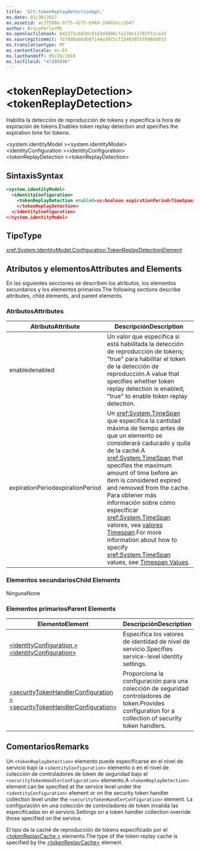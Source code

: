 ```yaml
---
title: '&lt;tokenReplayDetection&gt;'
ms.date: 03/30/2017
ms.assetid: ac3f588e-5f75-4275-b969-2d492ecc3b47
author: BrucePerlerMS
ms.openlocfilehash: bd2272cb83dc0183d5008cfa178e11783f51ca2d
ms.sourcegitcommit: fb78d8abbdb87144a3872cf154930157090dd933
ms.translationtype: MT
ms.contentlocale: es-ES
ms.lasthandoff: 09/26/2018
ms.locfileid: "47205936"
---
```

# <a name="lttokenreplaydetectiongt"></a><span data-ttu-id="04d32-102">&lt;tokenReplayDetection&gt;</span><span class="sxs-lookup"><span data-stu-id="04d32-102">&lt;tokenReplayDetection&gt;</span></span>
<span data-ttu-id="04d32-103">Habilita la detección de reproducción de tokens y especifica la hora de expiración de tokens.</span><span class="sxs-lookup"><span data-stu-id="04d32-103">Enables token replay detection and specifies the expiration time for tokens.</span></span>  
  
 <span data-ttu-id="04d32-104">\<system.identityModel ></span><span class="sxs-lookup"><span data-stu-id="04d32-104">\<system.identityModel></span></span>  
<span data-ttu-id="04d32-105">\<identityConfiguration ></span><span class="sxs-lookup"><span data-stu-id="04d32-105">\<identityConfiguration></span></span>  
<span data-ttu-id="04d32-106">\<tokenReplayDetection ></span><span class="sxs-lookup"><span data-stu-id="04d32-106">\<tokenReplayDetection></span></span>  
  
## <a name="syntax"></a><span data-ttu-id="04d32-107">Sintaxis</span><span class="sxs-lookup"><span data-stu-id="04d32-107">Syntax</span></span>  
  
```xml  
<system.identityModel>  
  <identityConfiguration>  
    <tokenReplayDetection enabled=xs:boolean expirationPeriod=TimeSpan>  
    </tokenReplayDetection>  
  </identityConfiguration>  
</system.identityModel>  
```  
  
## <a name="type"></a><span data-ttu-id="04d32-108">Tipo</span><span class="sxs-lookup"><span data-stu-id="04d32-108">Type</span></span>  
 <xref:System.IdentityModel.Configuration.TokenReplayDetectionElement>  
  
## <a name="attributes-and-elements"></a><span data-ttu-id="04d32-109">Atributos y elementos</span><span class="sxs-lookup"><span data-stu-id="04d32-109">Attributes and Elements</span></span>  
 <span data-ttu-id="04d32-110">En las siguientes secciones se describen los atributos, los elementos secundarios y los elementos primarios.</span><span class="sxs-lookup"><span data-stu-id="04d32-110">The following sections describe attributes, child elements, and parent elements.</span></span>  
  
### <a name="attributes"></a><span data-ttu-id="04d32-111">Atributos</span><span class="sxs-lookup"><span data-stu-id="04d32-111">Attributes</span></span>  
  
|<span data-ttu-id="04d32-112">Atributo</span><span class="sxs-lookup"><span data-stu-id="04d32-112">Attribute</span></span>|<span data-ttu-id="04d32-113">Descripción</span><span class="sxs-lookup"><span data-stu-id="04d32-113">Description</span></span>|  
|---------------|-----------------|  
|<span data-ttu-id="04d32-114">enabled</span><span class="sxs-lookup"><span data-stu-id="04d32-114">enabled</span></span>|<span data-ttu-id="04d32-115">Un valor que especifica si está habilitada la detección de reproducción de tokens; "true" para habilitar el token de la detección de reproducción.</span><span class="sxs-lookup"><span data-stu-id="04d32-115">A value that specifies whether token replay detection is enabled; "true" to enable token replay detection.</span></span>|  
|<span data-ttu-id="04d32-116">expirationPeriod</span><span class="sxs-lookup"><span data-stu-id="04d32-116">expirationPeriod</span></span>|<span data-ttu-id="04d32-117">Un <xref:System.TimeSpan> que especifica la cantidad máxima de tiempo antes de que un elemento se considerará caducado y quita de la caché.</span><span class="sxs-lookup"><span data-stu-id="04d32-117">A <xref:System.TimeSpan> that specifies the maximum amount of time before an item is considered expired and removed from the cache.</span></span>  <span data-ttu-id="04d32-118">Para obtener más información sobre cómo especificar <xref:System.TimeSpan> valores, vea [valores Timespan](../../../../../docs/framework/configure-apps/file-schema/windows-workflow-foundation/index.md).</span><span class="sxs-lookup"><span data-stu-id="04d32-118">For more information about how to specify <xref:System.TimeSpan> values, see [Timespan Values](../../../../../docs/framework/configure-apps/file-schema/windows-workflow-foundation/index.md).</span></span>|  
  
### <a name="child-elements"></a><span data-ttu-id="04d32-119">Elementos secundarios</span><span class="sxs-lookup"><span data-stu-id="04d32-119">Child Elements</span></span>  
 <span data-ttu-id="04d32-120">Ninguna</span><span class="sxs-lookup"><span data-stu-id="04d32-120">None</span></span>  
  
### <a name="parent-elements"></a><span data-ttu-id="04d32-121">Elementos primarios</span><span class="sxs-lookup"><span data-stu-id="04d32-121">Parent Elements</span></span>  
  
|<span data-ttu-id="04d32-122">Elemento</span><span class="sxs-lookup"><span data-stu-id="04d32-122">Element</span></span>|<span data-ttu-id="04d32-123">Descripción</span><span class="sxs-lookup"><span data-stu-id="04d32-123">Description</span></span>|  
|-------------|-----------------|  
|[<span data-ttu-id="04d32-124">\<identityConfiguration ></span><span class="sxs-lookup"><span data-stu-id="04d32-124">\<identityConfiguration></span></span>](../../../../../docs/framework/configure-apps/file-schema/windows-identity-foundation/identityconfiguration.md)|<span data-ttu-id="04d32-125">Especifica los valores de identidad de nivel de servicio.</span><span class="sxs-lookup"><span data-stu-id="04d32-125">Specifies service-level identity settings.</span></span>|  
|[<span data-ttu-id="04d32-126">\<securityTokenHandlerConfiguration ></span><span class="sxs-lookup"><span data-stu-id="04d32-126">\<securityTokenHandlerConfiguration></span></span>](../../../../../docs/framework/configure-apps/file-schema/windows-identity-foundation/securitytokenhandlerconfiguration.md)|<span data-ttu-id="04d32-127">Proporciona la configuración para una colección de seguridad controladores de token.</span><span class="sxs-lookup"><span data-stu-id="04d32-127">Provides configuration for a collection of security token handlers.</span></span>|  
  
## <a name="remarks"></a><span data-ttu-id="04d32-128">Comentarios</span><span class="sxs-lookup"><span data-stu-id="04d32-128">Remarks</span></span>  
 <span data-ttu-id="04d32-129">Un `<tokenReplayDetection>` elemento puede especificarse en el nivel de servicio bajo la `<identityConfiguration>` elemento o en el nivel de colección de controladores de token de seguridad bajo el `<securityTokenHandlerConfiguration>` elemento.</span><span class="sxs-lookup"><span data-stu-id="04d32-129">A `<tokenReplayDetection>` element can be specified at the service level under the `<identityConfiguration>` element or on the security token handler collection level under the `<securityTokenHandlerConfiguration>` element.</span></span> <span data-ttu-id="04d32-130">La configuración en una colección de controladores de token invalida las especificadas en el servicio.</span><span class="sxs-lookup"><span data-stu-id="04d32-130">Settings on a token handler collection override those specified on the service.</span></span>  
  
 <span data-ttu-id="04d32-131">El tipo de la caché de reproducción de tokens especificado por el [ \<tokenReplayCache >](../../../../../docs/framework/configure-apps/file-schema/windows-identity-foundation/tokenreplaycache.md) elemento.</span><span class="sxs-lookup"><span data-stu-id="04d32-131">The type of the token replay cache is specified by the [\<tokenReplayCache>](../../../../../docs/framework/configure-apps/file-schema/windows-identity-foundation/tokenreplaycache.md) element.</span></span>
